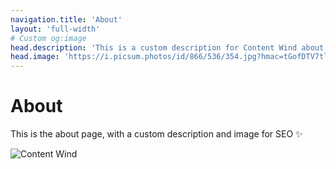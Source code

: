 ```yaml
---
navigation.title: 'About'
layout: 'full-width'
# Custom og:image
head.description: 'This is a custom description for Content Wind about page.'
head.image: 'https://i.picsum.photos/id/866/536/354.jpg?hmac=tGofDTV7tl2rprappPzKFiZ9vDh5MKj39oa2D--gqhA'
---
```


# About

This is the about page, with a custom description and image for SEO :sparkles:

![Content Wind](https://i.picsum.photos/id/866/536/354.jpg?hmac=tGofDTV7tl2rprappPzKFiZ9vDh5MKj39oa2D--gqhA)
